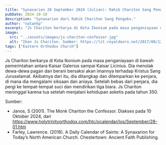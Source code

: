 ```yaml
---
title: "Synaxarion 28 September 2024 (Julian): Rahib Chariton Sang Pengaku"
pubDate: 2024-10-10
description: "Synaxarion dari Rahib Chariton Sang Pengaku."
author: "natanhp"
excerpt: "Js Chariton berkarya di Kota Ikonium pada masa penganiayaan di bawah pemerintahan antara Kaisar Galerius sampai Kaisar Licinius. Dia menolak dewa-dewa pagan dan berani bersaksi akan imannya terhadap Kristus Sang Juruselamat."
image:
  src: "../assets/images/js-chariton-confessor.jpg"
  alt: "Ikon Js Chariton. Sumber: https://lit.royaldoors.net/2017/08/12/september-28-2017-our-venerable-father-chariton-the-confessor-abbot-of-palestine-276/"
tags: ["Eastern Orthodox Church"]
---
```


Js Chariton berkarya di Kota Ikonium pada masa penganiayaan di bawah pemerintahan antara Kaisar Galerius sampai Kaisar Licinius. Dia menolak dewa-dewa pagan dan berani bersaksi akan imannya terhadap Kristus Sang Juruselamat. Akibatnya dari itu, dia ditangkap dan dilemparkan ke penjara, di mana dia mengalami siksaan dan aniaya. Setelah bebas dari penjara, dia pergi ke tempat-tempat suci dan mendirikan tiga biara. Js Chariton meninggal karena tua setelah menjalani kehidupan asketis pada tahun 350.

Sumber:
- Janos, S (2001). The Monk Chariton the Confessor. Diakses pada 10 Oktober 2024, dari https://www.holytrinityorthodox.com/htc/ocalendar/los/September/28-01.htm
- Farley, Lawrence. (2018). A Daily Calendar of Saints: A Synaxarion for Today’s North American Church. Chestertown: Ancient Faith Publishing.
